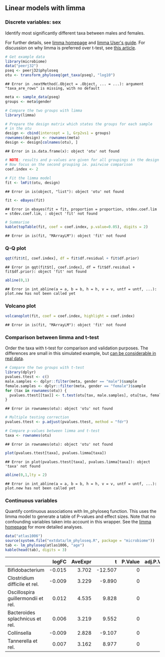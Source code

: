 ## Linear models with limma


### Discrete variables: sex

Identify most significantly different taxa between males and females.

For further details, see [limma
homepage](http://bioinf.wehi.edu.au/limma/) and [limma User's
guide](http://www.lcg.unam.mx/~lcollado/R/resources/limma-usersguide.pdf). For
discussion on why limma is preferred over t-test, see [this
article](http://www.plosone.org/article/info:doi/10.1371/journal.pone.0012336).


```r
# Get example data
library(microbiome)
data("peerj32")
pseq <- peerj32$phyloseq
otu <- transform_phyloseq(get_taxa(pseq), "log10")
```

```
## Error in .nextMethod(.Object = .Object, ... = ...): argument "taxa_are_rows" is missing, with no default
```

```r
meta <- sample_data(pseq)
groups <- meta$gender

# Compare the two groups with limma
library(limma)

# Prepare the design matrix which states the groups for each sample
# in the otu
design <- cbind(intercept = 1, Grp2vs1 = groups)
rownames(design) <- rownames(meta)
design <- design[colnames(otu), ]
```

```
## Error in is.data.frame(x): object 'otu' not found
```

```r
# NOTE: results and p-values are given for all groupings in the design matrix
# Now focus on the second grouping ie. pairwise comparison
coef.index <- 2
     
# Fit the limma model
fit <- lmFit(otu, design)
```

```
## Error in is(object, "list"): object 'otu' not found
```

```r
fit <- eBayes(fit)
```

```
## Error in ebayes(fit = fit, proportion = proportion, stdev.coef.lim = stdev.coef.lim, : object 'fit' not found
```

```r
# Summarise 
kable(topTable(fit, coef = coef.index, p.value=0.05), digits = 2)
```

```
## Error in is(fit, "MArrayLM"): object 'fit' not found
```


### Q-Q plot



```r
qqt(fit$t[, coef.index], df = fit$df.residual + fit$df.prior)
```

```
## Error in qqt(fit$t[, coef.index], df = fit$df.residual + fit$df.prior): object 'fit' not found
```

```r
abline(0,1)
```

```
## Error in int_abline(a = a, b = b, h = h, v = v, untf = untf, ...): plot.new has not been called yet
```

### Volcano plot


```r
volcanoplot(fit, coef = coef.index, highlight = coef.index)
```

```
## Error in is(fit, "MArrayLM"): object 'fit' not found
```



### Comparison between limma and t-test

Order the taxa with t-test for comparison and validation purposes. The
differences are small in this simulated example, but [can be
considerable in real
data](http://www.plosone.org/article/info:doi/10.1371/journal.pone.0012336).


```r
# Compare the two groups with t-test
library(dplyr)
pvalues.ttest <- c()
male.samples <- dplyr::filter(meta, gender == "male")$sample
female.samples <- dplyr::filter(meta, gender == "female")$sample
for (tax in rownames(otu)) {
  pvalues.ttest[[tax]] <- t.test(otu[tax, male.samples], otu[tax, female.samples])$p.value
}
```

```
## Error in rownames(otu): object 'otu' not found
```

```r
# Multiple testing correction
pvalues.ttest <- p.adjust(pvalues.ttest, method = "fdr")

# Compare p-values between limma and t-test
taxa <- rownames(otu)
```

```
## Error in rownames(otu): object 'otu' not found
```

```r
plot(pvalues.ttest[taxa], pvalues.limma[taxa])
```

```
## Error in plot(pvalues.ttest[taxa], pvalues.limma[taxa]): object 'taxa' not found
```

```r
abline(0,1,lty = 2)
```

```
## Error in int_abline(a = a, b = b, h = h, v = v, untf = untf, ...): plot.new has not been called yet
```

### Continuous variables

Quantify continuous associations with lm_phyloseq function. This uses
the limma model to generate a table of P-values and effect sizes. Note
that no confounding variables taken into account in this wrapper. See
the [limma homepage](http://bioinf.wehi.edu.au/limma/) for more
detailed analyses.


```r
data("atlas1006")
source(system.file("extdata/lm_phyloseq.R", package = "microbiome"))
tab <- lm_phyloseq(atlas1006, "age")
kable(head(tab), digits = 3)
```



|                                   |  logFC| AveExpr|       t| P.Value| adj.P.Val|      B|
|:----------------------------------|------:|-------:|-------:|-------:|---------:|------:|
|Bifidobacterium                    | -0.015|   3.702| -12.507|       0|         0| 63.502|
|Clostridium difficile et rel.      | -0.009|   3.229|  -9.890|       0|         0| 37.157|
|Oscillospira guillermondii et rel. |  0.012|   4.535|   9.828|       0|         0| 36.594|
|Bacteroides splachnicus et rel.    |  0.006|   3.219|   9.552|       0|         0| 34.132|
|Collinsella                        | -0.009|   2.828|  -9.107|       0|         0| 30.273|
|Tannerella et rel.                 |  0.007|   3.162|   8.977|       0|         0| 29.175|


